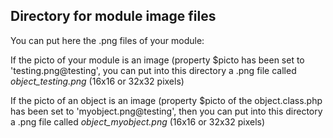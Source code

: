 
Directory for module image files
--------------------------------

You can put here the .png files of your module:


If the picto of your module is an image (property $picto has been set to 'testing.png@testing', you can put into this
directory a .png file called *object_testing.png* (16x16 or 32x32 pixels)


If the picto of an object is an image (property $picto of the object.class.php has been set to 'myobject.png@testing', then you can put into this
directory a .png file called *object_myobject.png* (16x16 or 32x32 pixels)

